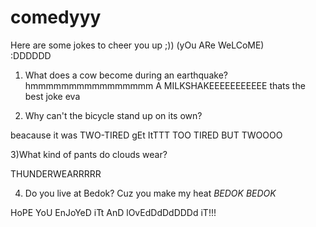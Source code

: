 # comedyyy
Here are some jokes to cheer you up ;)) (yOu ARe WeLCoME)                                                                                                                       
:DDDDDD
1) What does a cow become during an earthquake?
hmmmmmmmmmmmmmmmm
A MILKSHAKEEEEEEEEEEE
thats the best joke eva

2) Why can't the bicycle stand up on its own?

beacause it was TWO-TIRED 
gEt ItTTT TOO TIRED BUT TWOOOO

3)What kind of pants do clouds wear?

THUNDERWEARRRRR

4) Do you live at Bedok?
Cuz you make my heat *BEDOK BEDOK*


HoPE YoU EnJoYeD iTt AnD lOvEdDdDdDDDd iT!!!
